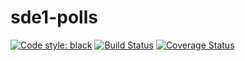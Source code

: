 # sde1-polls
[![Code style: black](https://img.shields.io/badge/code%20style-black-000000.svg)](https://github.com/psf/black)
[![Build Status](https://app.travis-ci.com/VISHDIVGAU/sde1-polls.svg?branch=main)](https://app.travis-ci.com/VISHDIVGAU/sde1-polls)
[![Coverage Status](https://coveralls.io/repos/github/TheKevJames/coveralls-python/badge.svg?branch=main)](https://coveralls.io/github/TheKevJames/coveralls-python?branch=main)
